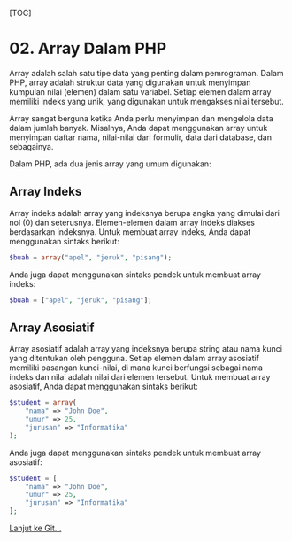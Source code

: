 [TOC]

# <b>02.</b> Array Dalam PHP

Array adalah salah satu tipe data yang penting dalam pemrograman. Dalam PHP, array adalah struktur data yang digunakan untuk menyimpan kumpulan nilai (elemen) dalam satu variabel. Setiap elemen dalam array memiliki indeks yang unik, yang digunakan untuk mengakses nilai tersebut.

Array sangat berguna ketika Anda perlu menyimpan dan mengelola data dalam jumlah banyak. Misalnya, Anda dapat menggunakan array untuk menyimpan daftar nama, nilai-nilai dari formulir, data dari database, dan sebagainya.

Dalam PHP, ada dua jenis array yang umum digunakan:
## Array Indeks
Array indeks adalah array yang indeksnya berupa angka yang dimulai dari nol (0) dan seterusnya. Elemen-elemen dalam array indeks diakses berdasarkan indeksnya. Untuk membuat array indeks, Anda dapat menggunakan sintaks berikut:
```php
$buah = array("apel", "jeruk", "pisang");
```

Anda juga dapat menggunakan sintaks pendek untuk membuat array indeks:

```php
$buah = ["apel", "jeruk", "pisang"];
```

## Array Asosiatif
Array asosiatif adalah array yang indeksnya berupa string atau nama kunci yang ditentukan oleh pengguna. Setiap elemen dalam array asosiatif memiliki pasangan kunci-nilai, di mana kunci berfungsi sebagai nama indeks dan nilai adalah nilai dari elemen tersebut. Untuk membuat array asosiatif, Anda dapat menggunakan sintaks berikut:
```php
$student = array(
    "nama" => "John Doe",
    "umur" => 25,
    "jurusan" => "Informatika"
);
```

Anda juga dapat menggunakan sintaks pendek untuk membuat array asosiatif:
```php
$student = [
    "nama" => "John Doe",
    "umur" => 25,
    "jurusan" => "Informatika"
];
```

[Lanjut ke Git...](/basic/git)
